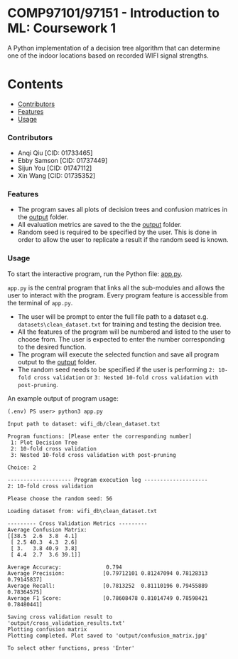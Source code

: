 # COMP97101/97151 - Introduction to ML: Coursework 1

A Python implementation of a decision tree algorithm that can determine one of the indoor locations based on recorded WIFI signal strengths.

Contents
========
 * [Contributors](#contributors)
 * [Features](#features)
 * [Usage](#usage)

### Contributors

- Anqi Qiu [CID: 01733465]
- Ebby Samson [CID: 01737449]
- Sijun You [CID: 01747112]
- Xin Wang [CID: 01735352]

### Features

- The program saves all plots of decision trees and confusion matrices in the [output](output) folder.
- All evaluation metrics are saved to the the [output](output) folder.
- Random seed is required to be specified by the user. This is done in order to allow the user to replicate a result if the random seed is known.

### Usage
To start the interactive program, run the Python file: [app.py](app.py). 

`app.py` is the central program that links all the sub-modules and allows the user to interact with the program. Every program feature is accessible from the terminal of `app.py`.

- The user will be prompt to enter the full file path to a dataset e.g. `datasets\clean_dataset.txt` for training and testing the decision tree.
- All the features of the program will be numbered and listed to the user to choose from. The user is expected to enter the number corresponding to the desired function.
- The program will execute the selected function and save all program output to the [output](output) folder. 
- The random seed needs to be specified if the user is performing `2: 10-fold cross validation` or `3: Nested 10-fold cross validation with post-pruning`.

An example output of program usage:
```
(.env) PS user> python3 app.py

Input path to dataset: wifi_db/clean_dataset.txt

Program functions: [Please enter the corresponding number]
 1: Plot Decision Tree
 2: 10-fold cross validation
 3: Nested 10-fold cross validation with post-pruning    

Choice: 2

-------------------- Program execution log --------------------
2: 10-fold cross validation

Please choose the random seed: 56

Loading dataset from: wifi_db\clean_dataset.txt

--------- Cross Validation Metrics ---------
Average Confusion Matrix:
[[38.5  2.6  3.8  4.1]   
 [ 2.5 40.3  4.3  2.6]   
 [ 3.   3.8 40.9  3.8]   
 [ 4.4  2.7  3.6 39.1]]

Average Accuracy:              0.794
Average Precision:            [0.79712101 0.81247094 0.78128313 0.79145837]
Average Recall:               [0.7813252  0.81110196 0.79455889 0.78364575]
Average F1 Score:             [0.78608478 0.81014749 0.78598421 0.78480441]

Saving cross validation result to 'output/cross_validation_results.txt'
Plotting confusion matrix
Plotting completed. Plot saved to 'output/confusion_matrix.jpg'

To select other functions, press 'Enter'
```

